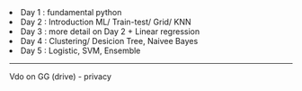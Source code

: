 <li> Day 1 : fundamental python 
<li> Day 2 : Introduction ML/ Train-test/ Grid/ KNN
<li> Day 3 : more detail on Day 2 + Linear regression
<li> Day 4 : Clustering/ Desicion Tree, Naivee Bayes </br>
<li> Day 5 : Logistic, SVM, Ensemble

---
Vdo on GG (drive) - privacy